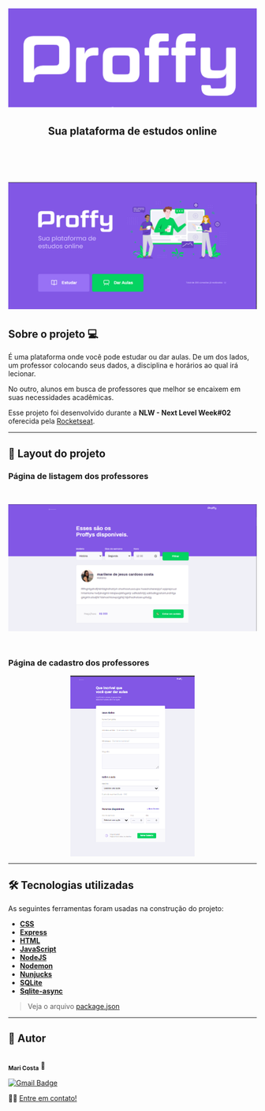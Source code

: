 
<h1 align="center" >
    <img alt="Logo Proffy" src="https://github.com/cmarih/next-level-week-2/blob/master/Screenshots/screenshots-logo.PNG?raw=true" />
</h1>

<h2 align="center">
    Sua plataforma de estudos online
</h2>
<br>
<br>
<h1 align="center">
    <img alt="NextLevelWeek#02" title="#NextLevelWeek#02" src="https://github.com/cmarih/next-level-week-2/blob/master/Screenshots/screenshots-1.PNG?raw=true" />
</h1>

##  Sobre o projeto 💻

É uma plataforma onde você pode estudar ou dar aulas. 
De um dos lados, um professor colocando seus dados, a disciplina e horários ao qual irá lecionar. 


No outro, alunos em busca de professores que melhor se encaixem em suas necessidades acadêmicas.

Esse projeto foi desenvolvido durante a **NLW - Next Level Week#02** oferecida pela [Rocketseat](https://rocketseat.com.br/).

---

## 🎨 Layout do projeto

###  Página de listagem dos professores
<br>
<p align="center" style="display: flex; align-items: flex-start; justify-content: center;">
  	<img alt="Página de cadastro de proffys" src="https://github.com/cmarih/next-level-week-2/blob/master/Screenshots/screenshots-2.PNG?raw=true" width="100%">
</p>
<br>

###  Página de cadastro dos professores

<p align="center" style="display: flex; align-items: flex-start; justify-content: center;">
  	<img alt="Página de cadastro de proffy" src="https://github.com/cmarih/next-level-week-2/blob/master/Screenshots/screenshots-3.PNG?raw=true" width="50%">
</p>

---

## 🛠 Tecnologias utilizadas

As seguintes ferramentas foram usadas na construção do projeto:

- **[CSS](https://developer.mozilla.org/pt-BR/docs/Web/CSS)**
- **[Express](https://expressjs.com/)**
- **[HTML](https://developer.mozilla.org/pt-BR/docs/Web/HTML)**
- **[JavaScript](https://www.javascript.com)**
- **[NodeJS](https://nodejs.org/en/)**
- **[Nodemon](https://github.com/remy/nodemon)**
- **[Nunjucks](https://github.com/mozilla/nunjucks)**
- **[SQLite](https://www.sqlite.org/index.html)**
- **[Sqlite-async](https://www.npmjs.com/package/sqlite-async)**

> Veja o arquivo  [package.json](https://github.com/cmarih/next-level-week-2/blob/master/package.json)

---

## 🦸 Autor

 <img style="border-radius: 50%;" src="https://avatars0.githubusercontent.com/u/36991426?s=460&u=e4e4013a0122e443e7464eb0d5e55263b843d882&v=4" width="100px;" alt=""/>
 <br />
 <sub><b>Mari Costa</b></sub> 🚀
 <br />

[![Gmail Badge](https://img.shields.io/badge/-marycostajc@gmail.com-black?style=flat-square&logo=Gmail&logoColor=white&link=mailto:marycostajc@gmail.com)](mailto:marycostajc@gmail.com)

👋🏻 [Entre em contato!](https://api.whatsapp.com/send?phone=SeuNúmero)